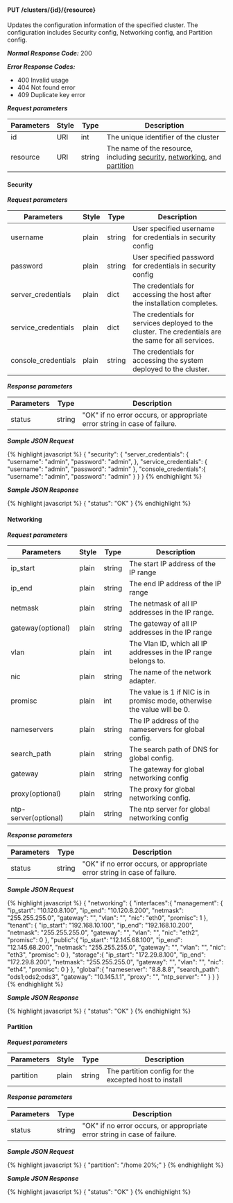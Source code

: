 <h4>PUT /clusters/{id}/{resource}</h4>

Updates the configuration information of the specified cluster. The configuration includes Security config, Networking config, and Partition config.

***Normal Response Code:*** 200

***Error Response Codes:***
  * 400 Invalid usage
  * 404 Not found error
  * 409 Duplicate key error

***Request parameters***

<table class="table table-bordered table-striped">
<thead><th>Parameters</th>
<th>Style</th>
<th>Type</th>
<th>Description</th>

</thead>

<tbody>

<tr>
<td>id</td>
<td>URI</td>
<td>int</td>
<td>The unique identifier of the cluster</td>
</tr>


<tr>
<td>resource</td>
<td>URI</td>
<td>string</td>
<td>The name of the resource, including <a href="#cluster_resource_security">security</a>,
<a href="#cluster_resource_networking">networking</a>, and <a href="#cluster_resource_partition">partition</a></td>

</tr>

</tbody>
</table>

<div id="cluster_resource_security" class="anchor_divider">
</div>

<h4 class="docs_subheader">Security</h4>

***Request parameters***

<table class="table table-bordered table-striped">
<thead><th>Parameters</th>
<th>Style</th>
<th>Type</th>
<th>Description</th>

</thead>

<tbody>

<tr>
<td>username</td>
<td>plain</td>
<td>string</td>
<td>User specified username for credentials in security config</td>
</tr>


<tr>
<td>password</td>
<td>plain</td>
<td>string</td>
<td>User specified password for credentials in security config</td>
</tr>

<tr>
<td>server_credentials</td>
<td>plain</td>
<td>dict</td>
<td>The credentials for accessing the host after the installation completes.</td>
</tr>

<tr>
<td>service_credentials</td>
<td>plain</td>
<td>dict</td>
<td>The credentials for services deployed to the cluster. The credentials are the same for all services.</td>
</tr>

<tr>
<td>console_credentials</td>
<td>plain</td>
<td>string</td>
<td>The credentials for accessing the system deployed to the cluster.</td>
</tr>

</tbody>
</table>


***Response parameters***

<table class="table table-bordered table-striped">
<thead><th>Parameters</th>
<th>Type</th>
<th>Description</th>

</thead>

<tbody>

<tr>
<td>status</td>
<td>string </td>
<td>"OK" if no error occurs, or appropriate error string in case of failure.</td>
</tr>

</tbody>
</table>

***Sample JSON Request***

{% highlight javascript %}
{
    "security": {
        "server_credentials": {
            "username": "admin",
            "password": "admin",
        },
        "service_credentials": {
            "username": "admin",
            "password": "admin"
        },
        "console_credentials":{
            "username": "admin",
            "password": "admin"
        }
    }
}
{% endhighlight  %}

***Sample JSON Response***

{% highlight javascript %}
{
    "status": "OK"
}
{% endhighlight  %}


<div id="cluster_resource_networking" class="anchor_divider">
</div>
<h4 class="docs_subheader">Networking</h4>

***Request parameters***

<table class="table table-bordered table-striped">
<thead><th>Parameters</th>
<th>Style</th>
<th>Type</th>
<th>Description</th>

</thead>

<tbody>

<tr>
<td>ip_start</td>
<td>plain</td>
<td>string</td>
<td>The start IP address of the IP range</td>
</tr>


<tr>
<td>ip_end</td>
<td>plain</td>
<td>string</td>
<td>The end IP address of the IP range</td>
</tr>

<tr>
<td>netmask</td>
<td>plain</td>
<td>string</td>
<td>The netmask of all IP addresses in the IP range.</td>
</tr>

<tr>
<td>gateway(optional)</td>
<td>plain</td>
<td>string</td>
<td>The gateway of all IP addresses in the IP range</td>
</tr>

<tr>
<td>vlan</td>
<td>plain</td>
<td>int</td>
<td>The Vlan ID, which all IP addresses in the IP range belongs to.</td>
</tr>


<tr>
<td>nic</td>
<td>plain</td>
<td>string</td>
<td>The name of the network adapter.</td>
</tr>


<tr>
<td>promisc</td>
<td>plain</td>
<td>int</td>
<td>The value is 1 if NIC is in promisc mode, otherwise the value will be 0.</td>
</tr>

<tr>
<td>nameservers</td>
<td>plain</td>
<td>string</td>
<td>The IP address of the nameservers for global config.</td>
</tr>

<tr>
<td>search_path</td>
<td>plain</td>
<td>string</td>
<td>The search path of DNS for global config.</td>
</tr>

<tr>
<td>gateway</td>
<td>plain</td>
<td>string</td>
<td>The gateway for global networking config</td>
</tr>

<tr>
<td>proxy(optional)</td>
<td>plain</td>
<td>string</td>
<td>The proxy for global networking config.</td>
</tr>

<tr>
<td>ntp-server(optional)</td>
<td>plain</td>
<td>string</td>
<td>The ntp server for global networking config</td>
</tr>

</tbody>
</table>


***Response parameters***

<table class="table table-bordered table-striped">
<thead><th>Parameters</th>
<th>Type</th>
<th>Description</th>

</thead>

<tbody>

<tr>
<td>status</td>
<td>string </td>
<td>"OK" if no error occurs, or appropriate error string in case of failure.</td>
</tr>

</tbody>
</table>

***Sample JSON Request***

{% highlight javascript %}
{
    "networking": {
        "interfaces":{
            "management": {
                "ip_start": "10.120.8.100",
                "ip_end": "10.120.8.200",
                "netmask": "255.255.255.0",
                "gateway": "",
                "vlan": "",
                "nic": "eth0",
                "promisc": 1
            },
            "tenant": {
                "ip_start": "192.168.10.100",
                "ip_end": "192.168.10.200",
                "netmask": "255.255.255.0",
                "gateway": "",
                "vlan": "",
                "nic": "eth2",
                "promisc": 0
            },
            "public":{
                "ip_start": "12.145.68.100",
                "ip_end": "12.145.68.200",
                "netmask": "255.255.255.0",
                "gateway": "",
                "vlan": "",
                "nic": "eth3",
                "promisc": 0
            },
            "storage":{
                "ip_start": "172.29.8.100",
                "ip_end": "172.29.8.200",
                "netmask": "255.255.255.0",
                "gateway": "",
                "vlan": "",
                "nic": "eth4",
                "promisc": 0
            }
        },
        "global":{
            "nameserver": "8.8.8.8",
            "search_path": "ods1;ods2;ods3",
            "gateway": "10.145.1.1",
            "proxy": "",
            "ntp_server": ""
        }
    }
}
{% endhighlight  %}

***Sample JSON Response***

{% highlight javascript %}
{
    "status": "OK"
}
{% endhighlight  %}

<div id="cluster_resource_partition" class="anchor_divider">
</div>
<h4 class="docs_subheader">Partition</h4>

***Request parameters***

<table class="table table-bordered table-striped">
<thead><th>Parameters</th>
<th>Style</th>
<th>Type</th>
<th>Description</th>

</thead>

<tbody>

<tr>
<td>partition</td>
<td>plain</td>
<td>string</td>
<td>The partition config for the excepted host to install</td>
</tr>

</tbody>
</table>


***Response parameters***

<table class="table table-bordered table-striped">
<thead><th>Parameters</th>
<th>Type</th>
<th>Description</th>

</thead>

<tbody>

<tr>
<td>status</td>
<td>string </td>
<td>"OK" if no error occurs, or appropriate error string in case of failure.</td>
</tr>

</tbody>
</table>

***Sample JSON Request***

{% highlight javascript %}
{
    "partition": "/home 20%;"
}
{% endhighlight  %}

***Sample JSON Response***

{% highlight javascript %}
{
    "status": "OK"
}
{% endhighlight  %}
